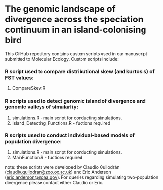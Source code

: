# The genomic landscape of divergence across the speciation continuum in an island-colonising bird

This GitHub repository contains custom scripts used in our manuscript submitted to Molecular Ecology. Custom scripts include:

### R script used to compare distributional skew (and kurtosis) of FST values:
1) CompareSkew.R  

### R scripts used to detect genomic island of divergence and genomic valleys of simularity:
1) simulations.R - main script for conducting simulations.
2) Island_Detecting_Functions.R - fuctions required 

### R scripts used to conduct individual-based models of population divergence:
1) simulations.R - main script for conducting simulations.
2) MainFunction.R - fuctions required 

note: these scripts were developed by Claudio Quilodrán (claudio.quilodran@zoo.ox.ac.uk) and Eric Anderson (eric.anderson@noaa.gov). For queries regarding simulating two-population divergence please contact either Claudio or Eric. 
